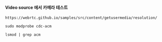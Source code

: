 ####  Video source 에서 카메라 테스트
```less
https://webrtc.github.io/samples/src/content/getusermedia/resolution/
```


```less
sudo modprobe cdc-acm

lsmod | grep acm
```












